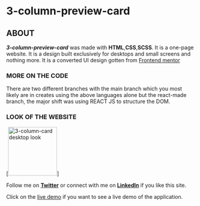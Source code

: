 # 3-column-preview-card

## ABOUT
***3-column-preview-card*** was made with **HTML**,**CSS**,**SCSS**. It is a one-page website.
It is a design built exclusively for desktops and small screens and nothing more.
It is a converted UI design gotten from [Frontend mentor](https://www.frontendmentor.io/challenges/3column-preview-card-component-pH92eAR2-)

### MORE ON THE CODE
There are two different branches with the main branch which you most likely are in creates using the above languages alone but the react-made branch, the major shift was using REACT JS to structure the DOM.


### LOOK OF THE WEBSITE
[<img alt="3-column-card desktop look" width="130px"/>]


Follow me on **[Twitter](https://twitter.com/code_art4)** or connect with me on **[LinkedIn](https://ng.linkedin.com/in/ojo-triumph)** if you like this site.

Click on the [live demo](https://card-preview.netlify.app) if you want to see a live demo of the application.